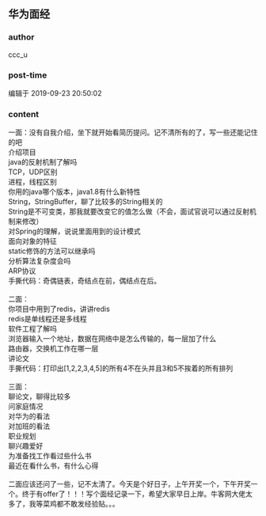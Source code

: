## 华为面经
### author 
ccc_u
### post-time 

编辑于  2019-09-23 20:50:02
### content 
<div class="post-topic-des nc-post-content">
 <div>
  一面：没有自我介绍，坐下就开始看简历提问。记不清所有的了，写一些还能记住的吧
 </div>
 <div>
  介绍项目
 </div>
 <div>
  java的反射机制了解吗
 </div>
 <div>
  <div>
   TCP，UDP区别
   <br/>
  </div>
  <div>
   进程，线程区别
  </div>
  你用的java哪个版本，java1.8有什么新特性
  <br/>
 </div>
 <div>
  String，StringBuffer，聊了比较多的String相关的
  <br/>
 </div>
 <div>
  String是不可变类，那我就要改变它的值怎么做（不会，面试官说可以通过反射机制来修改）
 </div>
 <div>
  对Spring的理解，说说里面用到的设计模式
 </div>
 <div>
  面向对象的特征
 </div>
 <div>
  static修饰的方法可以继承吗
  <br/>
 </div>
 <div>
  分析算法复杂度会吗
 </div>
 <div>
  ARP协议
 </div>
 <div>
  手撕代码：奇偶链表，奇结点在前，偶结点在后。
 </div>
 <div>
  <br/>
 </div>
 <div>
  二面：
 </div>
 <div>
  你项目中用到了redis，讲讲redis
  <br/>
 </div>
 <div>
  redis是单线程还是多线程
 </div>
 <div>
  软件工程了解吗
 </div>
 <div>
  浏览器输入一个地址，数据在网络中是怎么传输的，每一层加了什么
 </div>
 <div>
  路由器，交换机工作在哪一层
  <br/>
 </div>
 <div>
  讲论文
  <br/>
 </div>
 <div>
  手撕代码：打印出[1,2,2,3,4,5]的所有4不在头并且3和5不挨着的所有排列
 </div>
 <div>
  <br/>
 </div>
 <div>
  三面：
 </div>
 <div>
  聊论文，聊得比较多
  <br/>
 </div>
 <div>
  问家庭情况
  <br/>
 </div>
 <div>
  对华为的看法
  <br/>
 </div>
 <div>
  对加班的看法
  <br/>
 </div>
 <div>
  职业规划
  <br/>
 </div>
 <div>
  聊兴趣爱好
  <br/>
 </div>
 <div>
  为准备找工作看过些什么书
  <br/>
 </div>
 <div>
  最近在看什么书，有什么心得
  <br/>
 </div>
 <div>
  <br/>
 </div>
 <div>
  二面应该还问了一些，记不太清了。今天是个好日子，上午开奖一个，下午开奖一个。终于有offer了！！！写个面经记录一下，希望大家早日上岸。牛客网大佬太多了，我等菜鸡都不敢发经验贴。。。
 </div>
 <div>
  <br/>
 </div>
 <div>
  <br/>
 </div>
</div>
